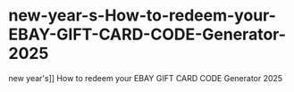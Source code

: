 # new-year-s-How-to-redeem-your-EBAY-GIFT-CARD-CODE-Generator-2025
new year's]] How to redeem your EBAY GIFT CARD CODE Generator 2025
